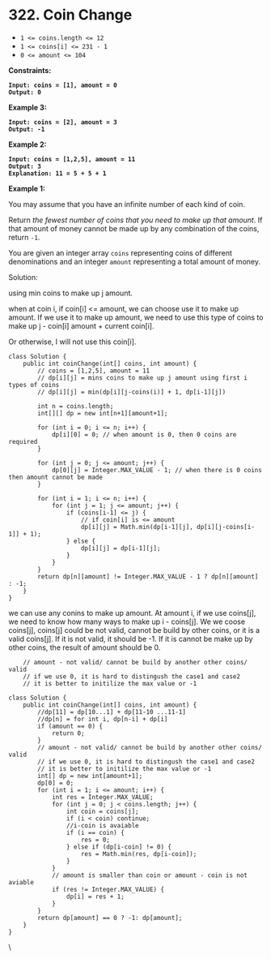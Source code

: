 # 322. Coin Change

* `1 <= coins.length <= 12`
* `1 <= coins[i] <= 231 - 1`
* `0 <= amount <= 104`

**Constraints:**

&#x20;

<pre><code><strong>Input: coins = [1], amount = 0
</strong><strong>Output: 0
</strong></code></pre>

**Example 3:**

<pre><code><strong>Input: coins = [2], amount = 3
</strong><strong>Output: -1
</strong></code></pre>

**Example 2:**

<pre><code><strong>Input: coins = [1,2,5], amount = 11
</strong><strong>Output: 3
</strong><strong>Explanation: 11 = 5 + 5 + 1
</strong></code></pre>

**Example 1:**

&#x20;

You may assume that you have an infinite number of each kind of coin.

Return _the fewest number of coins that you need to make up that amount_. If that amount of money cannot be made up by any combination of the coins, return `-1`.

You are given an integer array `coins` representing coins of different denominations and an integer `amount` representing a total amount of money.



Solution:&#x20;

using min coins to make up j amount.

when at coin i, if coin\[i] <= amount, we can choose use it to make up amount. If we use it to make up amount, we need to use this type of coins to make up j - coin\[i] amount + current coin\[i].&#x20;

Or otherwise, I will not use this coin\[i].

```
class Solution {
    public int coinChange(int[] coins, int amount) {
        // coins = [1,2,5], amount = 11
        // dp[i][j] = mins coins to make up j amount using first i types of coins
        // dp[i][j] = min(dp[i][j-coins(i)] + 1, dp[i-1][j])

        int n = coins.length;
        int[][] dp = new int[n+1][amount+1];

        for (int i = 0; i <= n; i++) {
            dp[i][0] = 0; // when amount is 0, then 0 coins are required
        }

        for (int j = 0; j <= amount; j++) {
            dp[0][j] = Integer.MAX_VALUE - 1; // when there is 0 coins then amount cannot be made
        }

        for (int i = 1; i <= n; i++) {
            for (int j = 1; j <= amount; j++) {
                if (coins[i-1] <= j) {
                    // if coin[i] is <= amount
                    dp[i][j] = Math.min(dp[i-1][j], dp[i][j-coins[i-1]] + 1);
                } else {
                    dp[i][j] = dp[i-1][j];
                }
            }
        }
        return dp[n][amount] != Integer.MAX_VALUE - 1 ? dp[n][amount] : -1;
    }
}
```

we can use any conins to make up amount. At amount i, if we use coins\[j], we need to know how many ways to make up i - coins\[j]. We we coose coins\[j], coins\[j] could be not valid, cannot be build by other coins, or it is a valid coins\[j]. If it is not valid, it should be -1. If it is cannot be make up by other coins, the result of amount should be 0.

```
    // amount - not valid/ cannot be build by another other coins/ valid
    // if we use 0, it is hard to distingush the case1 and case2
    // it is better to initilize the max value or -1
```

```
class Solution {
    public int coinChange(int[] coins, int amount) {
        //dp[11] = dp[10...1] + dp[11-10 ...11-1]
        //dp[n] = for int i, dp[n-i] + dp[i] 
        if (amount == 0) {
            return 0;
        }
        // amount - not valid/ cannot be build by another other coins/ valid
        // if we use 0, it is hard to distingush the case1 and case2
        // it is better to initilize the max value or -1
        int[] dp = new int[amount+1];
        dp[0] = 0;
        for (int i = 1; i <= amount; i++) {
            int res = Integer.MAX_VALUE;
            for (int j = 0; j < coins.length; j++) {
                int coin = coins[j];
                if (i < coin) continue;
                //i-coin is avaiable
                if (i == coin) {
                    res = 0;
                } else if (dp[i-coin] != 0) {
                    res = Math.min(res, dp[i-coin]);
                }
            }
            // amount is smaller than coin or amount - coin is not aviable
            if (res != Integer.MAX_VALUE) {
                dp[i] = res + 1;
            }
        }
        return dp[amount] == 0 ? -1: dp[amount];
    }
}
```

\
